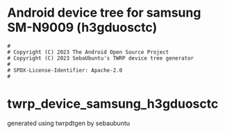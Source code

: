 # Android device tree for samsung SM-N9009 (h3gduosctc)

```
#
# Copyright (C) 2023 The Android Open Source Project
# Copyright (C) 2023 SebaUbuntu's TWRP device tree generator
#
# SPDX-License-Identifier: Apache-2.0
#
```
# twrp_device_samsung_h3gduosctc
generated using twrpdtgen by sebaubuntu
